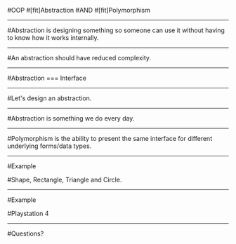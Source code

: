 #OOP
#[fit]Abstraction
#AND
#[fit]Polymorphism

---

#Abstraction is designing something so someone can use it without having to know how it works internally.

---

#An abstraction should have reduced complexity.

---

#Abstraction === Interface

---

#Let's design an abstraction.

---

#Abstraction is something we do every day.

---

#Polymorphism is the ability to present the same interface for different underlying forms/data types.

---

#Example

#Shape, Rectangle, Triangle and Circle.

---

#Example

#Playstation 4

---

#Questions?